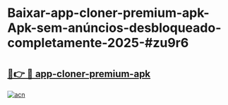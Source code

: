 # Baixar-app-cloner-premium-apk-Apk-sem-anúncios-desbloqueado-completamente-2025-#zu9r6

# <h2><a href="https://ainizakaria.my?title=app-cloner-premium-apk&ref=24M">🔗👉 🔴 app-cloner-premium-apk</a></h2>

[![acn](https://github.com/user-attachments/assets/0f9c940e-d8b0-45ae-aac7-cd30a18b3e1c)](https://ainizakaria.my?title=app-cloner-premium-apk&ref=24M)

